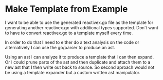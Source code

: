 # Make Template from Example

I want to be able to use the generated reactivex.go file as the template for
generating another reactivex.go with additional types supported.
Don't want to have to convert reactivex.go to a template myself every time.

In order to do that I need to either do a text analysis on the code or
alternatively I can use the go/parser to produce an ast.

Using an ast I can analyze it to produce a template that I can then expand.
Or I could prune parts of the ast and then duplicate and attach them to a new
ast that I then write out back to source. So second aproach would not be using
a template expander but a custom written ast manipulator.
